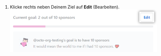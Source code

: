 1. Klicke rechts neben Deinem Ziel auf **Edit** (Bearbeiten). ![Schaltfläche „Edit" (Bearbeiten)](/assets/images/help/sponsors/edit-goal-button.png)
